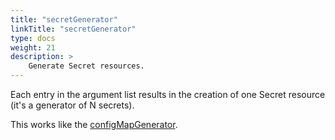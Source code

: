 ```yaml
---
title: "secretGenerator"
linkTitle: "secretGenerator"
type: docs
weight: 21
description: >
    Generate Secret resources.
---
```


Each entry in the argument list results in the creation of one Secret resource (it's a generator of N secrets).

This works like the [configMapGenerator](/docs/reference/api/kustomization-file/configmapgenerator).
